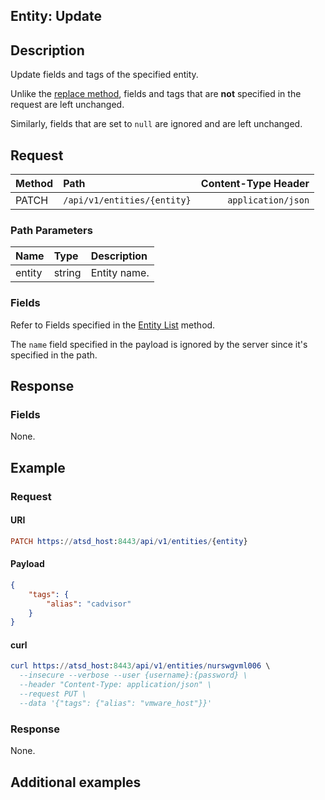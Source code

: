 ## Entity: Update

## Description

Update fields and tags of the specified entity. 

Unlike the [replace method](create-or-replace.md), fields and tags that are **not** specified in the request are left unchanged.

Similarly, fields that are set to `null` are ignored and are left unchanged.

## Request

| **Method** | **Path** | **Content-Type Header**|
|:---|:---|---:|
| PATCH | `/api/v1/entities/{entity}` | `application/json` |

### Path Parameters 

|**Name**|**Type**|**Description**|
|:---|:---|:---|
| entity |string|Entity name.|

### Fields

Refer to Fields specified in the [Entity List](list.md#fields) method.

The `name` field specified in the payload is ignored by the server since it's specified in the path.

## Response

### Fields

None.

## Example

### Request

#### URI

```elm
PATCH https://atsd_host:8443/api/v1/entities/{entity}
```

#### Payload

```json
{
    "tags": {
        "alias": "cadvisor"
    }
}
```

#### curl

```elm
curl https://atsd_host:8443/api/v1/entities/nurswgvml006 \
  --insecure --verbose --user {username}:{password} \
  --header "Content-Type: application/json" \
  --request PUT \
  --data '{"tags": {"alias": "vmware_host"}}'
  ```

### Response

None.

## Additional examples
